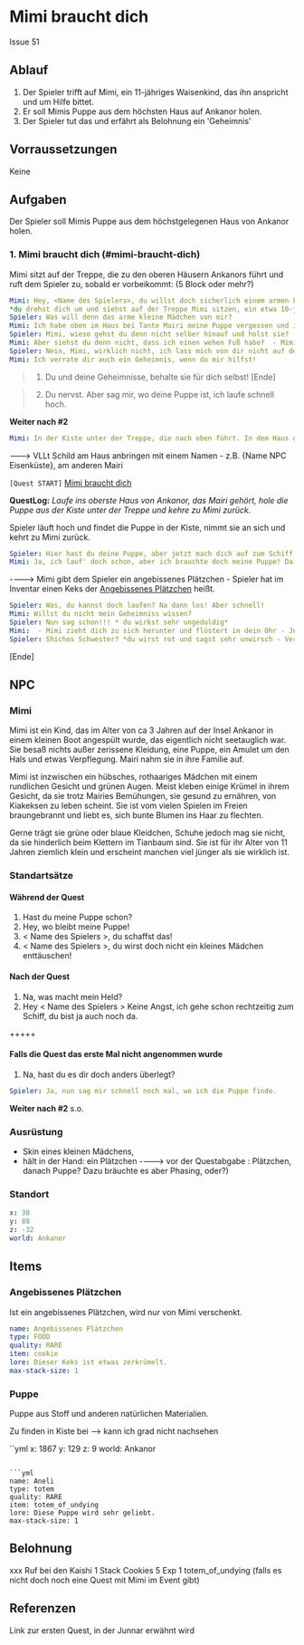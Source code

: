 # Mimi braucht dich

Issue 51


## Ablauf

1. Der Spieler trifft auf Mimi, ein 11-jähriges Waisenkind, das ihn anspricht und um Hilfe bittet.
2. Er soll Mimis Puppe aus dem höchsten Haus auf Ankanor holen.
3. Der Spieler tut das und erfährt als Belohnung ein 'Geheimnis'


## Vorraussetzungen

Keine

## Aufgaben

Der Spieler soll Mimis Puppe aus dem höchstgelegenen Haus von Ankanor holen.

### 1.  Mimi braucht dich (#mimi-braucht-dich)

Mimi sitzt auf der Treppe, die zu den oberen Häusern Ankanors führt und ruft dem Spieler zu, sobald er vorbeikommt: (5 Block oder mehr?)

```yml
Mimi: Hey, <Name des Spielers>, du willst doch sicherlich einem armen kleinen Mädchen helfen? 
*du drehst dich um und siehst auf der Treppe Mimi sitzen, ein etwa 10-jähriges Mädchen, das du vom Sehen her kennst*
Spieler: Was will denn das arme kleine Mädchen von mir? 
Mimi: Ich habe oben im Haus bei Tante Mairi meine Puppe vergessen und ich brauche sie wirklich dringend!
Spieler: Mimi, wieso gehst du denn nicht selber hinauf und holst sie?
Mimi: Aber siehst du denn nicht, dass ich einen wehen Fuß habe?  - Mimi hält dir ihr Bein hin, das mit ein paar losen Stoffstreifen umwickelt ist - 
Spieler: Nein, Mimi, wirklich nicht, ich lass mich von dir nicht auf den Arm nehmen. Geh und hold dir deine Puppe selbst und dann schau, dass du zum Schiff kommst. Weißt du nicht, dass wir alle weg müssen, weil Agnatus und seine bösen Männer kommen? Ich habe jetzt Wichtigeres zu tun. 
Mimi: Ich verrate dir auch ein Geheimnis, wenn du mir hilfst!
```
> 1. Du und deine Geheimnisse, behalte sie für dich selbst! [Ende]

> 2. Du nervst. Aber sag mir, wo deine Puppe ist, ich laufe schnell hoch. 

**Weiter nach #2**

```yml
Mimi: In der Kiste unter der Treppe, die nach oben führt. In dem Haus ganz oben, nicht dort, wo Bürgermeister Roschick wohnt. Danke, <Name des Spielers>, du bist einfach großartig! 
```
---> VLLt Schild am Haus anbringen mit einem Namen - z.B. {Name NPC Eisenküste}, am anderen Mairi

`[Quest START]` [Mimi braucht dich](#mimi-braucht-dich)

**QuestLog:** *Laufe ins oberste Haus von Ankanor, das Mairi gehört, hole die Puppe aus der Kiste unter der Treppe und kehre zu Mimi zurück.*

Spieler läuft hoch und findet die Puppe in der Kiste, nimmt sie an sich und kehrt zu Mimi zurück. 

```yml
Spieler: Hier hast du deine Puppe, aber jetzt mach dich auf zum Schiff!  
Mimi: Ja, ich lauf' doch schon, aber ich brauchte doch meine Puppe! Da, du kannst die Hälfte meines Plätzchens haben. 
```
----> Mimi gibt dem Spieler ein angebissenes Plätzchen - Spieler hat im Inventar einen Keks der [Angebissenes Plätzchen](#angebissenes-plaetzchen) heißt.

```yml
Spieler: Was, du kannst doch laufen? Na dann los! Aber schnell!
Mimi: Willst du nicht mein Geheimniss wissen?
Spieler: Nun sag schon!!! * du wirkst sehr ungeduldig* 
Mimi:  - Mimi zieht dich zu sich herunter und flüstert in dein Ohr - Junnar mag dich! 
Spieler: Shichos Schwester? *du wirst rot und sagst sehr unwirsch - Verschwinde! Auf zum Schiff!*
 ```
[Ende]

## NPC

### Mimi

Mimi ist ein Kind, das im Alter von ca 3 Jahren auf der Insel Ankanor in einem kleinen Boot angespült wurde, das eigentlich nicht seetauglich war. Sie besaß nichts außer zerissene Kleidung, eine Puppe, ein Amulet um den Hals und etwas Verpflegung. Mairi nahm sie in ihre Familie auf.

Mimi ist inzwischen ein hübsches, rothaariges Mädchen mit einem rundlichen Gesicht und grünen Augen. Meist kleben einige Krümel in ihrem Gesicht, da sie trotz Mairies Bemühungen, sie gesund zu ernähren, von Kiakeksen zu leben scheint. Sie ist vom vielen Spielen im Freien braungebrannt und liebt es, sich bunte Blumen ins Haar zu flechten.

Gerne trägt sie grüne oder blaue Kleidchen, Schuhe jedoch mag sie nicht, da sie hinderlich beim Klettern im Tianbaum sind. Sie ist für ihr Alter von 11 Jahren ziemlich klein und erscheint manchen viel jünger als sie wirklich ist. 


### Standartsätze

#### Während der Quest


1. Hast du meine Puppe schon?
2. Hey, wo bleibt meine Puppe!
3. < Name des Spielers >, du schaffst das!
4. < Name des Spielers >, du wirst doch nicht ein kleines Mädchen enttäuschen!



#### Nach der Quest

1. Na, was macht mein Held? 
2. Hey < Name des Spielers > Keine Angst, ich gehe schon rechtzeitig zum Schiff, du bist ja auch noch da. 


+++++

#### Falls die Quest das erste Mal nicht angenommen wurde

1. Na, hast du es dir doch anders überlegt?

```yml
Spieler: Ja, nun sag mir schnell noch mal, wo ich die Puppe finde. 
```

**Weiter nach #2**  s.o.

### Ausrüstung

 - Skin eines kleinen Mädchens, 
 - hält in der Hand:  ein Plätzchen
 ----> vor der Questabgabe : Plätzchen, danach Puppe? Dazu bräuchte es aber Phasing, oder?)


### Standort

```yml
x: 38
y: 88
z: -32
world: Ankanor
``` 

## Items

### Angebissenes Plätzchen

Ist ein angebissenes Plätzchen, wird nur von Mimi verschenkt.

```yml
name: Angebissenes Plätzchen
type: FOOD
quality: RARE
item: cookie
lore: Dieser Keks ist etwas zerkrümelt.
max-stack-size: 1
```

### Puppe

Puppe aus Stoff und anderen natürlichen Materialien.

Zu finden in Kiste bei --> kann ich grad nicht nachsehen

``yml
x: 1867
y: 129
z: 9
world: Ankanor
``` 

```yml
name: Aneli
type: totem
quality: RARE
item: totem_of_undying
lore: Diese Puppe wird sehr geliebt.
max-stack-size: 1
```

## Belohnung

xxx Ruf bei den Kaishi
1 Stack Cookies
5 Exp
1 totem_of_undying   (falls es nicht doch noch eine Quest mit Mimi im Event gibt)


## Referenzen

Link zur ersten Quest, in der Junnar erwähnt wird











